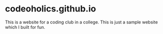 # codeoholics.github.io
This is a website for a coding club in a college. This is just a sample website which I built for fun.
